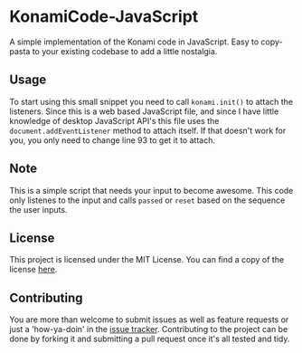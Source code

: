 # KonamiCode-JavaScript
A simple implementation of the Konami code in JavaScript. Easy to copy-pasta to your existing codebase to add a little nostalgia.

## Usage
To start using this small snippet you need to call `konami.init()` to attach the listeners. Since this is a web based JavaScript file, and since I have little knowledge of desktop JavaScript API's this file uses the `document.addEventListener` method to attach itself. If that doesn't work for you, you only need to change line 93 to get it to attach.

## Note
This is a simple script that needs your input to become awesome. This code only listenes to the input and calls `passed` or `reset` based on the sequence the user inputs.

## License
This project is licensed under the MIT License. You can find a copy of the license [here](https://github.com/CytoDev/KonamiCode-JavaScript/blob/master/LICENSE).

## Contributing
You are more than welcome to submit issues as well as feature requests or just a 'how-ya-doin' in the [issue tracker](https://github.com/CytoDev/KonamiCode-JavaScript/issues/new). Contributing to the project can be done by forking it and submitting a pull request once it's all tested and tidy.
